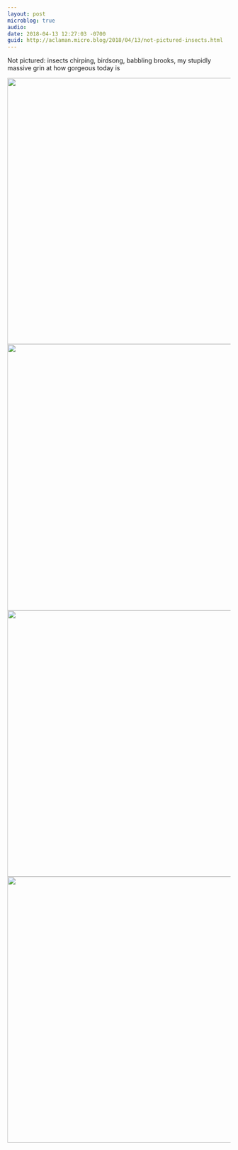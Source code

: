 ```yaml
---
layout: post
microblog: true
audio: 
date: 2018-04-13 12:27:03 -0700
guid: http://aclaman.micro.blog/2018/04/13/not-pictured-insects.html
---
```

Not pictured: insects chirping, birdsong, babbling brooks, my stupidly massive grin at how gorgeous today is

<img src="http://micro.alexclaman.com/uploads/2018/c4c0383786.jpg" width="600" height="600" /><img src="http://micro.alexclaman.com/uploads/2018/039e520fb7.jpg" width="600" height="600" /><img src="http://micro.alexclaman.com/uploads/2018/cec9d1b172.jpg" width="600" height="600" /><img src="http://micro.alexclaman.com/uploads/2018/bd1c838d6e.jpg" width="600" height="600" />
